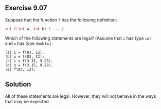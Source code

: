 ## Exercise 9.07

Suppose that the function `f` has the following definition:

```c
int f(int a, int b) { ... }
```

Which of the following statements are legal? (Assume that `i` has type `int` and `x` has type `double`.)

```
(a) i = f(83, 12);
(b) x = f(83, 12);
(c) i = f(3.15, 9.28);
(d) x = f(3.15, 9.28);
(e) f(83, 12);
```

## Solution

All of these statements are legal. However, they will not behave in the ways that may be expected.
